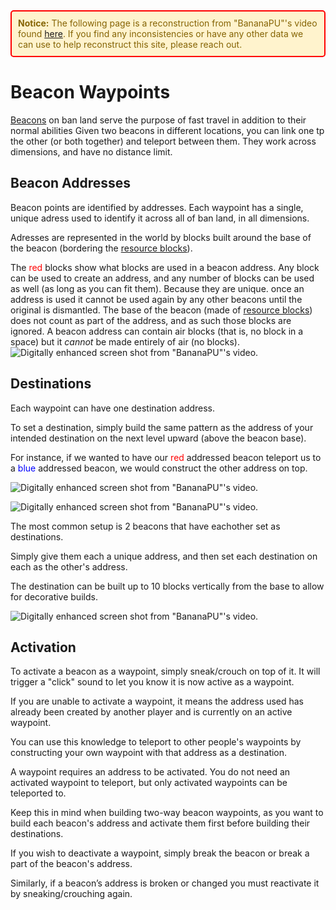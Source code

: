 <div style="border: 2px solid red; padding: 10px; background-color: #fff3cd; color: #856404; border-radius: 5px; margin-bottom: 15px;"><strong>Notice:</strong> The following page is a reconstruction from "BananaPU"'s video found <a href="https://youtu.be/KWSGOaNnX_w?t=334" target="_blank">here</a>. If you find any inconsistencies or have any other data we can use to help reconstruct this site, please reach out.</div>


# Beacon Waypoints
[Beacons](beacons.md) on ban land serve the purpose of fast travel in addition to their normal abilities
Given two beacons in different locations, you can link one tp the other (or both together) and teleport between them.
They work across dimensions, and have no distance limit.

## Beacon Addresses
Beacon points are identified by addresses. Each waypoint has a single, unique adress used to identify it across all of ban land, in all dimensions.

Adresses are represented in the world by blocks built around the base of the beacon (bordering the [resource blocks]()).

The <span style="color: red;">red</span> blocks show what blocks are used in a beacon address. Any block can be used to create an address, and any number of blocks can be used as well (as long as you can fit them). Because they are unique. once an address is used it cannot be used again by any other beacons until the original is dismantled. The base of the beacon (made of [resource blocks]()) does not count as part of the address, and as such those blocks are ignored. A beacon address can contain air blocks (that is, no block in a space) but it _cannot_ be made entirely of air (no blocks). ![Digitally enhanced screen shot from "BananaPU"'s video.](https://github.com/user-attachments/assets/0511226d-fa6c-49bd-b577-092d95d61e3a)


## Destinations
Each waypoint can have one destination address.

To set a destination, simply build the same pattern as the address of your intended destination on the next level upward (above the beacon base).

For instance, if we wanted to have our <span style="color: red;">red</span> addressed beacon teleport us to a <span style="color: blue;">blue</span> addressed beacon, we would construct the other address on top.

![Digitally enhanced screen shot from "BananaPU"'s video.](https://github.com/user-attachments/assets/f598f6b0-85ee-4ac8-82bc-987bdbb73bba)


![Digitally enhanced screen shot from "BananaPU"'s video.](https://github.com/user-attachments/assets/7d57dfd3-9711-4b92-b991-878831de1a60)





The most common setup is 2 beacons that have eachother set as destinations.

Simply give them each a unique address, and then set each destination on each as the other's address.

The destination can be built up to 10 blocks vertically from the base to allow for decorative builds.

![Digitally enhanced screen shot from "BananaPU"'s video.](https://github.com/user-attachments/assets/340861db-ecb5-4461-9e8e-32c9f69b8108)



## Activation
To activate a beacon as a waypoint, simply sneak/crouch on top of it. It will trigger a "click" sound to let you know it is now active as a waypoint.

If you are unable to activate a waypoint, it means the address used has already been created by another player and is currently on an active waypoint.

You can use this knowledge to teleport to other people's waypoints by constructing your own waypoint with that address as a destination.

A waypoint requires an address to be activated. You do not need an activated waypoint to teleport, but only activated waypoints can be teleported to.

Keep this in mind when building two-way beacon waypoints, as you want to build each beacon's address and activate them first before building their destinations.

If you wish to deactivate a waypoint, simply break the beacon or break a part of the beacon's address.

Similarly, if a beacon’s address is broken or changed you must reactivate it by sneaking/crouching again.
